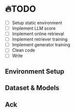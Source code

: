 # :fire:TODO
- [ ] Setup static environment
- [ ] Implement LLM score
- [ ] Implement online retrieval
- [ ] Implement retriever training
- [ ] Implement generator training
- [ ] Clean code
- [ ] Write

## Environment Setup 

## Dataset & Models

## Ack
